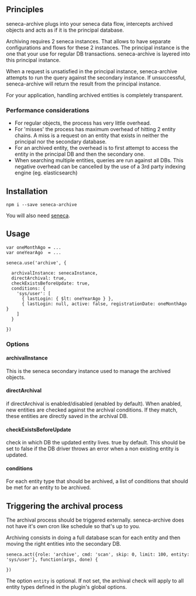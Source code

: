 
Principles
----------

seneca-archive plugs into your seneca data flow, intercepts archived objects and acts as if it is the principal database.

Archiving requires 2 seneca instances. That allows to have separate configurations and flows for these 2 instances.
The principal instance is the one that your use for regular DB transactions. seneca-archive is layered into this principal
instance.

When a request is unsatisfied in the principal instance, seneca-archive attempts to run the query against the secondary
instance. If unsuccessful, seneca-archive will return the result from the principal instance.

For your application, handling archived entities is completely transparent.

### Performance considerations

- For regular objects, the process has very little overhead.
- For 'misses' the process has maximum overhead of hitting 2 entity chains. A miss is a request on an entity that exists in
neither the principal nor the secondary database.
- For an archived entity, the overhead is to first attempt to access the entity in the principal DB and then the secondary
one.
- When searching multiple entities, queries are run against all DBs. This negative overhead can be cancelled by the use of a
3rd party indexing engine (eg. elasticsearch)


Installation
------------

    npm i --save seneca-archive

You will also need [seneca](https://github.com/rjrodger/seneca).


Usage
-----

    var oneMonthAgo = ...
    var oneYearAgo  = ...

    seneca.use('archive', {

      archivalInstance: senecaInstance,
      directArchival: true,
      checkExistsBeforeUpdate: true,
      conditions: {
        'sys/user': [
          { lastLogin: { $lt: oneYearAgo } },
          { lastLogin: null, active: false, registrationDate: oneMonthAgo }
        ]
      }

    })

### Options

#### archivalInstance

This is the seneca secondary instance used to manage the archived objects.

#### directArchival

if directArchival is enabled/disabled (enabled by default). When anabled, new entities are checked against the archival
conditions. If they match, these entities are directly saved in the archival DB.

#### checkExistsBeforeUpdate

check in which DB the updated entity lives. true by default.
This should be set to false if the DB driver throws an error when a non existing entity is updated.

#### conditions

For each entity type that should be archived, a list of conditions that should be met for an entity to be archived.

Triggering the archival process
-------------------------------

The archival process should be triggered externally. seneca-archive does not have it's own cron like schedule so that's up to you.

Archiving consists in doing a full database scan for each entity and then moving the right entities into the secondary DB.

    seneca.act({role: 'archive', cmd: 'scan', skip: 0, limit: 100, entity: 'sys/user'}, function(args, done) {

    })

The option ```entity``` is optional. If not set, the archival check will apply to all entity types defined in the plugin's global
options.
